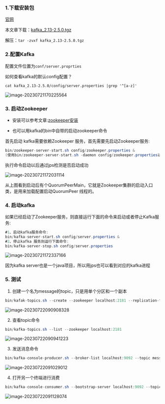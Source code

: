 ### 1.下载安装包

[官网](https://kafka.apache.org/downloads)

本文章下载：[kafka_2.13-2.5.0.tgz](https://archive.apache.org/dist/kafka/2.5.0/kafka_2.13-2.5.0.tgz)

解压：`tar -zvxf kafka_2.13-2.5.0.tgz`



### 2.配置Kafka

配置文件位置为`conf/server.proprties`

如何查看kafka的默认config配置？

`cat kafka_2.13-2.5.0/config/server.properties |grep '^[a-z]' `

![image-20230721170225564](https://2290653824-github-io.oss-cn-hangzhou.aliyuncs.com/image-20230721170225564.png)

### 3. 启动Zookeeper

- 安装可以参考文章:[zookeeper安装](https://2290653824.github.io/pages/21d61b/)



- 也可以用kafka的bin中自带的启动zookeeper命令

首先启动 kafka需要依赖Zookeeper 服务，首先需要先启动Zookeeper服务:

```java
bin/zookeeper-server-start.sh config/zookeeper.properties &
(使用bin/zookeeper-server-start.sh -daemon config/zookeeper.properties以守护进程启动)
```

执行命令启动以后通过jps检测是否启动成功

![image-20230721172031114](https://2290653824-github-io.oss-cn-hangzhou.aliyuncs.com/image-20230721172031114.png)

从上图看到启动后有个QuorumPeerMain，它就是Zookeeper集群的启动入口类，是用来加载配置启动QuorumPeer 线程的。

### 4. 启动kafka

如果已经启动了Zookeeper服务，则直接运行下面的命令来启动或者停止Kafka服务:

```java
#1、启动kafka服务命令:
bin/kafka-server-start.sh config/server.properties &
#2、停止kafka 服务则运行下面命令:
bin/kafka-server-stop.sh config/server.properties
```

![image-20230721172337166](https://2290653824-github-io.oss-cn-hangzhou.aliyuncs.com/image-20230721172337166.png)

因为kafka server也是一个java项目，所以用jps也可以看到对应的kafka进程

### 5. 测试

1. 创建一个名为message的topic，只是用单个分区和一个副本

```java
bin/kafak-topics.sh --create --zookeeper localhost:2181 --replication-factor 1 --partitions 1 --topic message
```

![image-20230722090908328](https://2290653824-github-io.oss-cn-hangzhou.aliyuncs.com/image-20230722090908328.png)

2. 查看topic命令

```java
bin/kafka-topics.sh --list --zookeeper localhost:2181
```

![image-20230722090941223](https://2290653824-github-io.oss-cn-hangzhou.aliyuncs.com/image-20230722090941223.png)

3. 发送消息命令

```java
bin/kafka-console-producer.sh --broker-list localhost:9092 --topic message
```

![image-20230722091029012](https://2290653824-github-io.oss-cn-hangzhou.aliyuncs.com/image-20230722091029012.png)

4. 打开另一个终端进行消费

```java
bin/kafka-console-consumer.sh --bootstrap-server localhost:9092 --topic message --from-beginning
```

![image-20230722091128074](https://2290653824-github-io.oss-cn-hangzhou.aliyuncs.com/image-20230722091128074.png)

